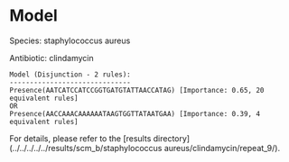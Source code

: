 
# Model

Species: staphylococcus aureus

Antibiotic: clindamycin

```
Model (Disjunction - 2 rules):
------------------------------
Presence(AATCATCCATCCGGTGATGTATTAACCATAG) [Importance: 0.65, 20 equivalent rules]
OR
Presence(AACCAAACAAAAAATAAGTGGTTATAATGAA) [Importance: 0.39, 4 equivalent rules]

```

For details, please refer to the [results directory](../../../../../results/scm_b/staphylococcus aureus/clindamycin/repeat_9/).


